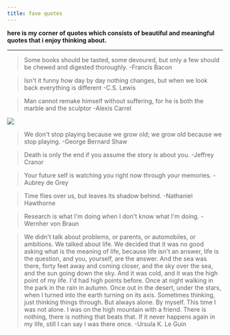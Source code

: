 ```yaml
---
title: fave quotes
---
```


**here is my corner of quotes which consists of beautiful and meaningful quotes that i enjoy thinking about.**   

---

> Some books should be tasted, some devoured, but only a few should be chewed and digested thoroughly.
> -Francis Bacon

> Isn't it funny how day by day nothing changes, but when we look back everything is different
> -C.S. Lewis

> Man cannot remake himself without suffering, for he is both the marble and the sculptor
> -Alexis Carrel

![]({{site.baseurl}}/images/selfmademan.jpg)

> We don't stop playing because we grow old; we grow old because we stop playing. 
> -George Bernard Shaw

> Death is only the end if you assume the story is about you.
> -Jeffrey Cranor

> Your future self is watching you right now through your memories.
> -Aubrey de Grey

> Time flies over us, but leaves its shadow behind. 
> -Nathaniel Hawthorne

> Research is what I'm doing when I don't know what I'm doing.
> -Wernher von Braun

> We didn't talk about problems, or parents, or automobiles, or ambitions. We talked about life. We decided that it was no good asking what is the meaning of life, because life isn't an answer, life is the question, and you, yourself, are the answer. And the sea was there, forty feet away and coming closer, and the sky over the sea, and the sun going down the sky. And it was cold, and it was the high point of my life.
I'd had high points before. Once at night walking in the park in the rain in autumn. Once out in the desert, under the stars, when I turned into the earth turning on its axis. Sometimes thinking, just thinking things through. But always alone. By myself. This time I was not alone. I was on the high mountain with a friend. There is nothing, there is nothing that beats that. If it never happens again in my life, still I can say I was there once.
> -Ursula K. Le Guin 


<!-- ![]({{site.baseurl}}/images/ursulakleguin.png)

![]({{site.baseurl}}/images/cslewis.jpg)

![]({{site.baseurl}}/images/alexiscarrel.jpg)

![]({{site.baseurl}}/images/bernardshaw.jpg)

![]({{site.baseurl}}/images/jeffreycranor.jpg)

![]({{site.baseurl}}/images/aubreydegrey.jpg)

![]({{site.baseurl}}/images/nathanielhawthorne.jpg)

![]({{site.baseurl}}/images/wernhervonbraun.jpg) -->
